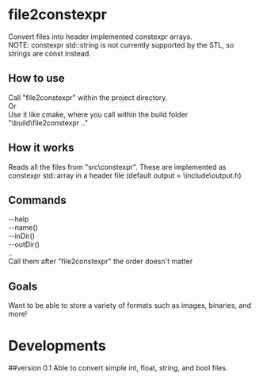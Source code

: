 # file2constexpr
Convert files into header implemented constexpr arrays.\
NOTE: constexpr std::string is not currently supported by the STL, so strings are const instead.

## How to use
Call "file2constexpr" within the project directory.\
Or\
Use it like cmake, where you call within the build folder "\build\file2constexpr .."

## How it works
Reads all the files from "src\constexpr\".
These are implemented as constexpr std::array<type> in a header file (default output = \include\output.h)

## Commands
--help\
--name()\
--inDir()\
--outDir()\
..\
Call them after "file2constexpr" the order doesn't matter

## Goals
Want to be able to store a variety of formats such as images, binaries, and more!

# Developments
##version 0.1
Able to convert simple int, float, string, and bool files.
